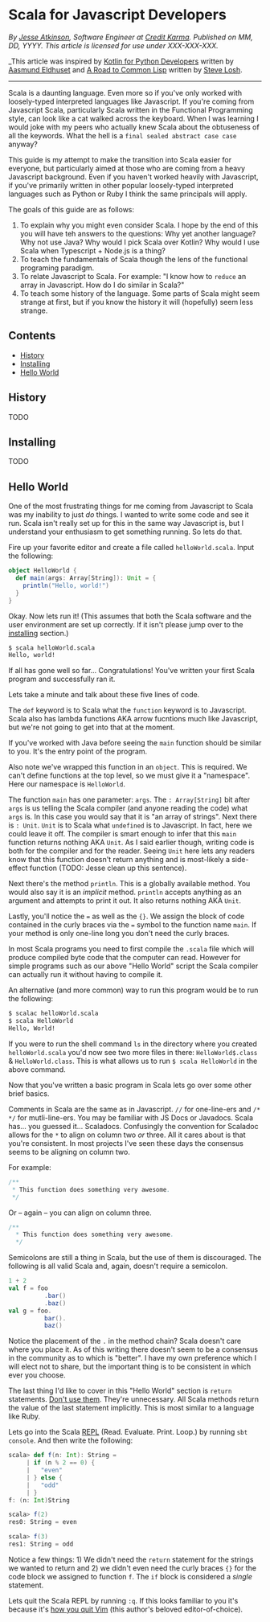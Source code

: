 # Scala for Javascript Developers

_By [Jesse Atkinson](https://jsatk.us), Software Engineer at [Credit Karma](https://www.creditkarma.com/).  Published on MM, DD, YYYY.  This article is licensed for use under XXX-XXX-XXX._

_This article was inspired by [Kotlin for Python Developers](https://kotlinlang.org/docs/tutorials/kotlin-for-py/introduction.html) written by [Aasmund Eldhuset](https://eldhuset.net) and [A Road to Common Lisp](http://stevelosh.com/blog/2018/08/a-road-to-common-lisp/) written by [Steve Losh](http://stevelosh.com).

---

Scala is a daunting language.  Even more so if you've only worked with loosely-typed interpreted languages like Javascript.  If you're coming from Javascript Scala, particularly Scala written in the Functional Programming style, can look like a cat walked across the keyboard.  When I was learning I would joke with my peers who actually knew Scala about the obtuseness of all the keywords.  What the hell is a `final sealed abstract case case` anyway?

This guide is my attempt to make the transition into Scala easier for everyone, but particularly aimed at those who are coming from a heavy Javascript background.  Even if you haven't worked heavily with Javascript, if you've primarily written in other popular loosely-typed interpreted languages such as Python or Ruby I think the same principals will apply.

The goals of this guide are as follows:

1. To explain why you might even consider Scala.  I hope by the end of this you will have teh answers to the questions: Why yet another language?  Why not use Java?  Why would I pick Scala over Kotlin?  Why would I use Scala when Typescript + Node.js is a thing?
2. To teach the fundamentals of Scala though the lens of the functional programing paradigm.
3. To relate Javascript to Scala.  For example: "I know how to `reduce` an array in Javascript.  How do I do similar in Scala?"
4. To teach some history of the language.  Some parts of Scala might seem strange at first, but if you know the history it will (hopefully) seem less strange.

## Contents

* [History](#history)
* [Installing](#installing)
* [Hello World](#hello-world)

## History

TODO

## Installing

TODO

## Hello World

One of the most frustrating things for me coming from Javascript to Scala was my inability to just _do_ things.  I wanted to write some code and see it run.  Scala isn't really set up for this in the same way Javascript is, but I understand your enthusiasm to get something running.  So lets do that.

Fire up your favorite editor and create a file called `helloWorld.scala`.  Input the following:

```scala
object HelloWorld {
  def main(args: Array[String]): Unit = {
    println("Hello, world!")
  }
}
```

Okay.  Now lets run it!  (This assumes that both the Scala software and the user environment are set up correctly.  If it isn't please jump over to the [installing](#installing) section.)

```sh
$ scala helloWorld.scala
Hello, world!
```

If all has gone well so far... Congratulations!  You've written your first Scala program and successfully ran it.

Lets take a minute and talk about these five lines of code.

The `def` keyword is to Scala what the `function` keyword is to Javascript.  Scala also has lambda functions AKA arrow fucntions much like Javascript, but we're not going to get into that at the moment.

If you've worked with Java before seeing the `main` function should be similar to you.  It's the entry point of the program.

Also note we've wrapped this function in an `object`.  This is required.  We can't define functions at the top level, so we must give it a "namespace".  Here our namespace is `HelloWorld`.

The function `main` has one parameter: `args`.  The `: Array[String]` bit after `args` is us telling the Scala compiler (and anyone reading the code) what `args` is.  In this case you would say that it is "an array of strings".  Next there is `: Unit`.  `Unit` is to Scala what `undefined` is to Javascript.  In fact, here we could leave it off.  The compiler is smart enough to infer that this `main` function returns nothing AKA `Unit`.  As I said earlier though, writing code is both for the compiler and for the reader.  Seeing `Unit` here lets any readers know that this function doesn't return anything and is most-likely a side-effect function (TODO: Jesse clean up this sentence).

Next there's the method `println`.  This is a globally available method.  You would also say it is an _implicit_ method.  `println` accepts anything as an argument and attempts to print it out.  It also returns nothing AKA `Unit`.

Lastly, you'll notice the `=` as well as the `{}`.  We assign the block of code contained in the curly braces via the `=` symbol to the function name `main`.  If your method is only one-line long you don't need the curly braces.

In most Scala programs you need to first compile the `.scala` file which will produce compiled byte code that the computer can read.  However for simple programs such as our above "Hello World" script the Scala compiler can actually run it without having to compile it.

An alternative (and more common) way to run this program would be to run the following:

```sh
$ scalac helloWorld.scala
$ scala HelloWorld
Hello, World!
```

If you were to run the shell command `ls` in the directory where you created `helloWorld.scala` you'd now see two more files in there: `HelloWorld$.class` & `HelloWorld.class`.  This is what allows us to run `$ scala HelloWorld` in the above command.

Now that you've written a basic program in Scala lets go over some other brief basics.

Comments in Scala are the same as in Javascript.  `//` for one-line-ers and `/* */` for mutli-line-ers.  You may be familiar with JS Docs or Javadocs.  Scala has... you guessed it... Scaladocs.  Confusingly the convention for Scaladoc allows for the `*` to align on column two _or_ three.  All it cares about is that you're consistent.  In most projects I've seen these days the consensus seems to be aligning on column two.

For example:

```scala
/**
 * This function does something very awesome.
 */
```

Or – again – you can align on column three.

```scala
/**
  * This function does something very awesome.
  */
```

Semicolons are still a thing in Scala, but the use of them is discouraged.  The following is all valid Scala and, again, doesn't require a semicolon.

```scala
1 + 2
val f = foo
          .bar()
          .baz()
val g = foo.
          bar().
          baz()
```

Notice the placement of the `.` in the method chain?  Scala doesn't care where you place it.  As of this writing there doesn't seem to be a consensus in the community as to which is "better".  I have my own preference which I will elect not to share, but the important thing is to be consistent in which ever you choose.

The last thing I'd like to cover in this "Hello World" section is `return` statements.  [Don't use them](https://blog.knoldus.com/scala-best-practices-say-no-to-return/).  They're unnecessary.  All Scala methods return the value of the last statement implicitly.  This is most similar to a language like Ruby.

Lets go into the Scala [REPL](https://en.wikipedia.org/wiki/Read%E2%80%93eval%E2%80%93print_loop) (Read. Evaluate. Print. Loop.) by running `sbt console`.  And then write the following:

```scala
scala> def f(n: Int): String =
     | if (n % 2 == 0) {
     |   "even"
     | } else {
     |   "odd"
     | }
f: (n: Int)String

scala> f(2)
res0: String = even

scala> f(3)
res1: String = odd
```

Notice a few things: 1) We didn't need the `return` statement for the strings we wanted to return and 2) we didn't even need the curly braces `{}` for the code block we assigned to function `f`.  The `if` block is considered a _single_ statement.

Lets quit the Scala REPL by running `:q`.  If this looks familiar to you it's because it's [how you quit Vim](https://stackoverflow.blog/2017/05/23/stack-overflow-helping-one-million-developers-exit-vim/) (this author's beloved editor-of-choice).
